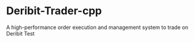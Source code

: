 # Deribit-Trader-cpp
A high-performance order execution and management system to trade on Deribit Test
